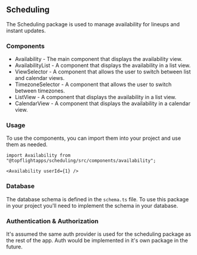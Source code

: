 ## Scheduling

The Scheduling package is used to manage availability for lineups and instant updates.

### Components

- Availability - The main component that displays the availability view. 
- AvailabilityList - A component that displays the availability in a list view.
- ViewSelector - A component that allows the user to switch between list and calendar views.
- TimezoneSelector - A component that allows the user to switch between timezones.
- ListView - A component that displays the availability in a list view.
- CalendarView - A component that displays the availability in a calendar view.

### Usage

To use the components, you can import them into your project and use them as needed.

```tsx
import Availability from "@topflightapps/scheduling/src/components/availability";
```

```tsx
<Availability userId={1} />
```

### Database

The database schema is defined in the `schema.ts` file. To use this package in your project you'll need to implement the schema in your database.


### Authentication & Authorization

It's assumed the same auth provider is used for the scheduling package as the rest of the app. Auth would be implemented in it's own package in the future.